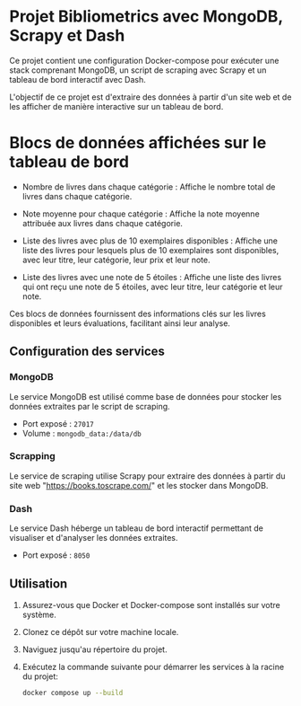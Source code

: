 # Projet Bibliometrics avec MongoDB, Scrapy et Dash

Ce projet contient une configuration Docker-compose pour exécuter une stack comprenant MongoDB, un script de scraping avec Scrapy et un tableau de bord interactif avec Dash.

L'objectif de ce projet est d'extraire des données à partir d'un site web et de les afficher de manière interactive sur un tableau de bord.

# Blocs de données affichées sur le tableau de bord
- Nombre de livres dans chaque catégorie :
Affiche le nombre total de livres dans chaque catégorie.

- Note moyenne pour chaque catégorie :
Affiche la note moyenne attribuée aux livres dans chaque catégorie.

- Liste des livres avec plus de 10 exemplaires disponibles :
Affiche une liste des livres pour lesquels plus de 10 exemplaires sont disponibles, avec leur titre, leur catégorie, leur prix et leur note.

- Liste des livres avec une note de 5 étoiles :
Affiche une liste des livres qui ont reçu une note de 5 étoiles, avec leur titre, leur catégorie et leur note.

Ces blocs de données fournissent des informations clés sur les livres disponibles et leurs évaluations, facilitant ainsi leur analyse.

## Configuration des services

### MongoDB

Le service MongoDB est utilisé comme base de données pour stocker les données extraites par le script de scraping.

- Port exposé : `27017`
- Volume : `mongodb_data:/data/db`

### Scrapping

Le service de scraping utilise Scrapy pour extraire des données à partir du site web "https://books.toscrape.com/" et les stocker dans MongoDB.

### Dash

Le service Dash héberge un tableau de bord interactif permettant de visualiser et d'analyser les données extraites.

- Port exposé : `8050`

## Utilisation

1. Assurez-vous que Docker et Docker-compose sont installés sur votre système.
2. Clonez ce dépôt sur votre machine locale.
3. Naviguez jusqu'au répertoire du projet.
4. Exécutez la commande suivante pour démarrer les services à la racine du projet:

   ```bash
   docker compose up --build
